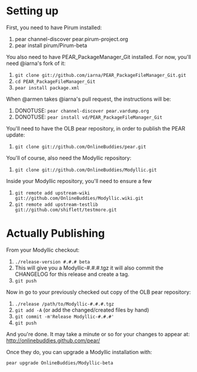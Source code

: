 Setting up
==========

First, you need to have Pirum installed:

1. pear channel-discover pear.pirum-project.org
2. pear install pirum/Pirum-beta

You also need to have PEAR_PackageManager_Git installed.  For now, you'll need @iarna's fork of it:

1. `git clone git://github.com/iarna/PEAR_PackageFileManager_Git.git`
2. `cd PEAR_PackageFileManager_Git`
3. `pear install package.xml`

When @armen takes @iarna's pull request, the instructions will be:

1. DONOTUSE: `pear channel-discover pear.vardump.org`
2. DONOTUSE: `pear install vd/PEAR_PackageFileManager_Git`


You'll need to have the OLB pear repository, in order to publish the PEAR update:

1. `git clone git://github.com/OnlineBuddies/pear.git`

You'll of course, also need the Modyllic repository:

1. `git clone git://github.com/OnlineBuddies/Modyllic.git`

Inside your Modyllic repository, you'll need to ensure a few 

1. `git remote add upstream-wiki git://github.com/OnlineBuddies/Modyllic.wiki.git`
2. `git remote add upstream-testlib git://github.com/shiflett/testmore.git`


Actually Publishing
===================
From your Modyllic checkout:

1. `./release-version #.#.# beta`
2. This will give you a Modyllic-#.#.#.tgz it will also commit the CHANGELOG for this release and create a tag.
3. `git push`

Now in go to your previously checked out copy of the OLB pear repository:

1. `./release /path/to/Modyllic-#.#.#.tgz`
2. `git add -A` (or add the changed/created files by hand)
3. `git commit -m'Release Modyllic-#.#.#'`
4. `git push`

And you're done.  It may take a minute or so for your changes to appear at:
http://onlinebuddies.github.com/pear/

Once they do, you can upgrade a Modyllic installation with:

`pear upgrade OnlineBuddies/Modyllic-beta`
